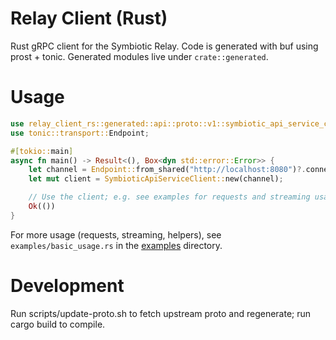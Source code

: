 # Relay Client (Rust)

Rust gRPC client for the Symbiotic Relay. Code is generated with buf using prost + tonic. Generated modules live under `crate::generated`.

# Usage

```rust
use relay_client_rs::generated::api::proto::v1::symbiotic_api_service_client::SymbioticApiServiceClient;
use tonic::transport::Endpoint;

#[tokio::main]
async fn main() -> Result<(), Box<dyn std::error::Error>> {
    let channel = Endpoint::from_shared("http://localhost:8080")?.connect().await?;
    let mut client = SymbioticApiServiceClient::new(channel);

    // Use the client; e.g. see examples for requests and streaming usage
    Ok(())
}
```

For more usage (requests, streaming, helpers), see `examples/basic_usage.rs` in the [examples](./examples) directory.

# Development

Run scripts/update-proto.sh to fetch upstream proto and regenerate; run cargo build to compile.
